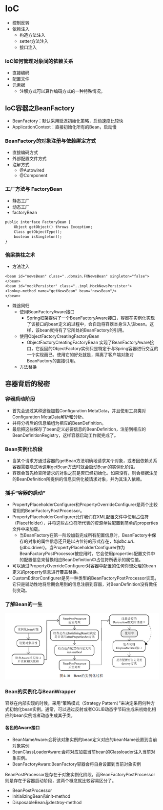 # IoC
- 控制反转
- 依赖注入
  - 构造方法注入
  - setter方法注入
  - 接口注入
### IoC如何管理对象间的依赖关系
- 直接编码
- 配置文件
- 元素据
  - 注解方式可以算作编码方式的一种特殊情况。
## IoC容器之BeanFactory
- BeanFactory：默认采用延迟初始化策略，启动速度比较快
- ApplicationContext：直接初始化所有的Bean，启动慢
### BeanFactory的对象注册与依赖绑定方式
- 直接编码方式
- 外部配置文件方式
- 注解方式
  - @Autowired
  - @Component
### 工厂方法与 FactoryBean
- 静态工厂
- 动态工厂
- factoryBean
```
public interface FactoryBean {
    Object getObject() throws Exception; 
    Class getObjectType(); 
    boolean isSingleton(); 
}
```
### 偷梁换柱之术
- 方法注入
```
<bean id="newsBean" class="..domain.FXNewsBean" singleton="false"> 
</bean> 
<bean id="mockPersister" class="..impl.MockNewsPersister"> 
<lookup-method name="getNewsBean" bean="newsBean"/> 
</bean>
```
- 殊途同归
  - 使用BeanFactoryAware接口
    - Spring框架提供了一个BeanFactoryAware接口，容器在实例化实现了该接口的bean定义的过程中，会自动将容器本身注入该bean。这样，该bean就持有了它所处的BeanFactory的引用。
  - 使用ObjectFactoryCreatingFactoryBean
    - ObjectFactoryCreatingFactoryBean 实现了BeanFactoryAware接口，它返回的ObjectFactory实例只是特定于与Spring容器进行交互的一个实现而已。使用它的好处就是，隔离了客户端对象对BeanFactory的直接引用。
  - 方法替换
## 容器背后的秘密
### 容器启动阶段
- 首先会通过某种途径加载Configuration MetaData，并且使用工具类对Configuration MetaData解析和分析。
- 并将分析后的信息编组为相应的BeanDefinition。
- 最后把这些保存了bean定义必要信息的BeanDefinition，注册到相应的BeanDefinitionRegistry，这样容器启动工作就完成了。
### Bean实例化阶段
- 当某个请求方通过容器的getBean方法明确地请求某个对象，或者因依赖关系容器需要隐式地调用getBean方法时就会启动Bean的实例化阶段。
- 容器会首先检查所请求的对象之前是否已经初始化。如果没有，则会根据注册的BeanDefinition所提供的信息实例化被请求对象，并为其注入依赖。
### 插手“容器的启动”
- PropertyPlaceholderConfigurer和PropertyOverrideConfigurer是两个比较常用的BeanFactoryPostProcessor。
- PropertyPlaceholderConfigurer允许我们在XML配置文件中使用占位符（PlaceHolder），并将这些占位符所代表的资源单独配置到简单的properties文件中来加载。
  - 当BeanFactory在第一阶段加载完成所有配置信息时，BeanFactory中保存的对象的属性信息还只是以占位符的形式存在，如${jdbc.url}、${jdbc.driver}。当PropertyPlaceholderConfigurer作为BeanFactoryPostProcessor被应用时，它会使用properties配置文件中的配置信息来替换相应BeanDefinition中占位符所表示的属性值。
- 可以通过PropertyOverrideConfigurer对容器中配置的任何你想处理的bean定义的property信息进行覆盖替换。
- CustomEditorConfigurer是另一种类型的BeanFactoryPostProcessor实现，它只是辅助性地将后期会用到的信息注册到容器，对BeanDefinition没有做任何变动。
### 了解Bean的一生
![](./pig/bean的生命周期.png)
### Bean的实例化与BeanWrapper
容器在内部实现的时候，采用“策略模式（Strategy Pattern）”来决定采用何种方式初始化bean实例。通常，可以通过反射或者CGLIB动态字节码生成来初始化相应的bean实例或者动态生成其子类。
#### 各色的Aware接口
- BeanNameAware:会将该对象实例的bean定义对应的beanName设置到当前对象实例
- BeanClassLoaderAware:会将对应加载当前bean的Classloader注入当前对象实例。
- BeanFactoryAware:BeanFactory容器会将自身设置到当前对象实例

BeanPostProcessor是存在于对象实例化阶段，而BeanFactoryPostProcessor则是存在于容器启动阶段，这两个概念就比较容易区分了。
- BeanPostProcessor
- InitializingBean和init-method
- DisposableBean与destroy-method